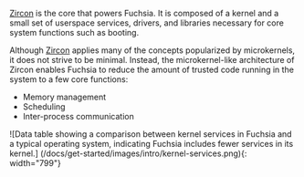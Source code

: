 [Zircon][glossary.zircon] is the core that powers Fuchsia.
It is composed of a kernel and a small set of userspace services, drivers,
and libraries necessary for core system functions such as booting.

Although [Zircon][glossary.zircon] applies many of the concepts popularized by
microkernels, it does not strive to be minimal. Instead, the microkernel-like
architecture of Zircon enables Fuchsia to reduce the amount of trusted code
running in the system to a few core functions:

* Memory management
* Scheduling
* Inter-process communication

![Data table showing a comparison between kernel services in Fuchsia and a
typical operating system, indicating Fuchsia includes fewer services in its
kernel.]
(/docs/get-started/images/intro/kernel-services.png){: width="799"}


[glossary.zircon]: /docs/glossary/README.md#zircon

